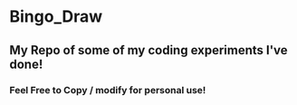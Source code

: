 # Bingo_Draw
 
## My Repo of some of my coding experiments I've done!
### Feel Free to Copy / modify for personal use!
